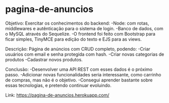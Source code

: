 # pagina-de-anuncios

Objetivo: Exercitar os conhecimentos do backend:
-Node: com rotas, middlewares e autênticação para o sistema de login.
-Banco de dados, com o MySQL através do Sequelize.
-O frontend foi feito com Bootstrap para ficar simples, TinyMCE para edição do texto e EJS para as views.  

Descrição: Página de anúncios com CRUD completo, podendo:
-Criar usuários com email e senha protegida com hash.
-Criar novas categorias de produtos
-Cadastrar novos produtos.  

Conclusão: 
-Desenvolver uma API REST com esses dados é o próximo passo.
-Adicionar novas funcionalidades seria interessante, como carrinho de compras, mas não é o objetivo.
-Consegui aprender bastante sobre essas tecnologias, e pretendo continuar evoluindo.  

 Link: https://pagina-de-anuncios.herokuapp.com/ 
